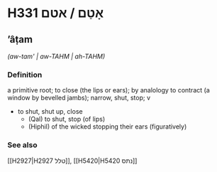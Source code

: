 # H331 אָטַם / אטם

## ʼâṭam

_(aw-tam' | aw-TAHM | ah-TAHM)_

### Definition

a primitive root; to close (the lips or ears); by analology to contract (a window by bevelled jambs); narrow, shut, stop; v

- to shut, shut up, close
  - (Qal) to shut, stop (of lips)
  - (Hiphil) of the wicked stopping their ears (figuratively)

### See also

[[H2927|H2927 טלל]], [[H5420|H5420 נתס]]
